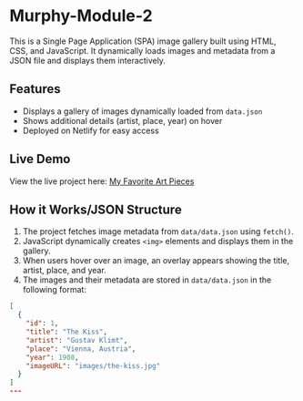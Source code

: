 # Murphy-Module-2

This is a Single Page Application (SPA) image gallery built using HTML, CSS, and JavaScript. 
It dynamically loads images and metadata from a JSON file and displays them interactively.

## Features
- Displays a gallery of images dynamically loaded from `data.json`
- Shows additional details (artist, place, year) on hover
- Deployed on Netlify for easy access

## Live Demo
View the live project here: [My Favorite Art Pieces](https://murphy-module-2.netlify.app/)

## How it Works/JSON Structure
1. The project fetches image metadata from `data/data.json` using `fetch()`.
2. JavaScript dynamically creates `<img>` elements and displays them in the gallery.
3. When users hover over an image, an overlay appears showing the title, artist, place, and year.
4. The images and their metadata are stored in `data/data.json` in the following format:

```json
[
  {
    "id": 1,
    "title": "The Kiss",
    "artist": "Gustav Klimt",
    "place": "Vienna, Austria",
    "year": 1908,
    "imageURL": "images/the-kiss.jpg"
  }
]
---
